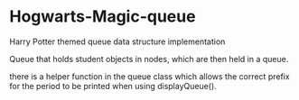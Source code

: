 # Hogwarts-Magic-queue
Harry Potter themed queue data structure implementation

Queue that holds student objects in nodes, which are then held in a queue.

there is a helper function in the queue class which allows the correct prefix for the period to be printed when using displayQueue().
